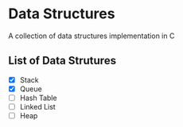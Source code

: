 # Data Structures

A collection of data structures implementation in C

## List of Data Strutures

- [x] Stack
- [x] Queue
- [ ] Hash Table
- [ ] Linked List
- [ ] Heap
